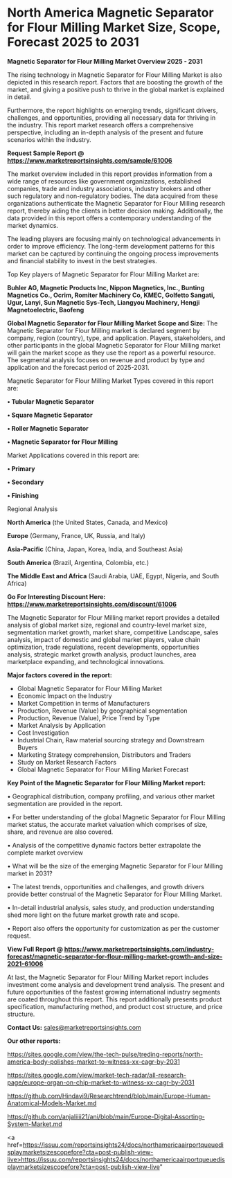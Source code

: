 # North America Magnetic Separator for Flour Milling Market Size, Scope, Forecast 2025 to 2031

<Strong> Magnetic Separator for Flour Milling Market Overview 2025 - 2031</strong>

The rising technology in Magnetic Separator for Flour Milling Market is also depicted in this research report. Factors that are boosting the growth of the market, and giving a positive push to thrive in the global market is explained in detail.

Furthermore, the report highlights on emerging trends, significant drivers, challenges, and opportunities, providing all necessary data for thriving in the industry. This report market research offers a comprehensive perspective, including an in-depth analysis of the present and future scenarios within the industry.

<strong>Request Sample Report @ <a href=https://www.marketreportsinsights.com/sample/61006>https://www.marketreportsinsights.com/sample/61006</a></strong>

The market overview included in this report provides information from a wide range of resources like government organizations, established companies, trade and industry associations, industry brokers and other such regulatory and non-regulatory bodies. The data acquired from these organizations authenticate the Magnetic Separator for Flour Milling research report, thereby aiding the clients in better decision making. Additionally, the data provided in this report offers a contemporary understanding of the market dynamics.

The leading players are focusing mainly on technological advancements in order to improve efficiency. The long-term development patterns for this market can be captured by continuing the ongoing process improvements and financial stability to invest in the best strategies.

Top Key players of Magnetic Separator for Flour Milling Market are:

<strong>Buhler AG, Magnetic Products Inc, Nippon Magnetics, Inc., Bunting Magnetics Co., Ocrim, Romiter Machinery Co, KMEC, Golfetto Sangati, Ugur, Lanyi, Sun Magnetic Sys-Tech, Liangyou Machinery, Hengji Magnetoelectric, Baofeng</strong>

<strong><b>Global Magnetic Separator for Flour Milling Market Scope and Size:</b></strong>
The Magnetic Separator for Flour Milling market is declared segment by company, region (country), type, and application. Players, stakeholders, and other participants in the global Magnetic Separator for Flour Milling market will gain the market scope as they use the report as a powerful resource. The segmental analysis focuses on revenue and product by type and application and the forecast period of 2025-2031.

Magnetic Separator for Flour Milling Market Types covered in this report are:

<strong>• Tubular Magnetic Separator

• Square Magnetic Separator

• Roller Magnetic Separator

• Magnetic Separator for Flour Milling</strong>

Market Applications covered in this report are:

<strong>• Primary

• Secondary

• Finishing</strong> 

Regional Analysis

<strong>North America</strong> (the United States, Canada, and Mexico)

<strong>Europe</strong> (Germany, France, UK, Russia, and Italy)

<strong>Asia-Pacific</strong> (China, Japan, Korea, India, and Southeast Asia)

<strong>South America</strong> (Brazil, Argentina, Colombia, etc.)

<strong>The Middle East and Africa</strong> (Saudi Arabia, UAE, Egypt, Nigeria, and South Africa)

<strong>Go For Interesting Discount Here: <a href=https://www.marketreportsinsights.com/discount/61006>https://www.marketreportsinsights.com/discount/61006</a></strong>

The Magnetic Separator for Flour Milling market report provides a detailed analysis of global market size, regional and country-level market size, segmentation market growth, market share, competitive Landscape, sales analysis, impact of domestic and global market players, value chain optimization, trade regulations, recent developments, opportunities analysis, strategic market growth analysis, product launches, area marketplace expanding, and technological innovations.

<strong><b>Major factors covered in the report:</b></strong>
<ul>
  <li>Global Magnetic Separator for Flour Milling Market </li>
  <li>Economic Impact on the Industry</li>
  <li>Market Competition in terms of Manufacturers</li>
  <li>Production, Revenue (Value) by geographical segmentation</li>
  <li>Production, Revenue (Value), Price Trend by Type</li>
  <li>Market Analysis by Application</li>
  <li>Cost Investigation</li>
  <li>Industrial Chain, Raw material sourcing strategy and Downstream Buyers</li>
  <li>Marketing Strategy comprehension, Distributors and Traders</li>
  <li>Study on Market Research Factors</li>
  <li>Global Magnetic Separator for Flour Milling Market Forecast</li>
</ul>

<strong><b>Key Point of the Magnetic Separator for Flour Milling Market report:</b></strong>

• Geographical distribution, company profiling, and various other market segmentation are provided in the report.

• For better understanding of the global Magnetic Separator for Flour Milling market status, the accurate market valuation which comprises of size, share, and revenue are also covered.

• Analysis of the competitive dynamic factors better extrapolate the complete market overview

• What will be the size of the emerging Magnetic Separator for Flour Milling market in 2031?

• The latest trends, opportunities and challenges, and growth drivers provide better construal of the Magnetic Separator for Flour Milling Market.

• In-detail industrial analysis, sales study, and production understanding shed more light on the future market growth rate and scope.

• Report also offers the opportunity for customization as per the customer request.

<strong><b>View Full Report @ <a href=https://www.marketreportsinsights.com/industry-forecast/magnetic-separator-for-flour-milling-market-growth-and-size-2021-61006>https://www.marketreportsinsights.com/industry-forecast/magnetic-separator-for-flour-milling-market-growth-and-size-2021-61006</a></b></strong>


At last, the Magnetic Separator for Flour Milling Market report includes investment come analysis and development trend analysis. The present and future opportunities of the fastest growing international industry segments are coated throughout this report. This report additionally presents product specification, manufacturing method, and product cost structure, and price structure.

<strong>Contact Us:</strong>
sales@marketreportsinsights.com

<strong>Our other reports:</strong>

<a href=https://sites.google.com/view/the-tech-pulse/treding-reports/north-america-body-polishes-market-to-witness-xx-cagr-by-2031>https://sites.google.com/view/the-tech-pulse/treding-reports/north-america-body-polishes-market-to-witness-xx-cagr-by-2031</a>

<a href=https://sites.google.com/view/market-tech-radar/all-research-page/europe-organ-on-chip-market-to-witness-xx-cagr-by-2031>https://sites.google.com/view/market-tech-radar/all-research-page/europe-organ-on-chip-market-to-witness-xx-cagr-by-2031</a>

<a href=https://github.com/Hindavi9/Researchtrend/blob/main/Europe-Human-Anatomical-Models-Market.md>https://github.com/Hindavi9/Researchtrend/blob/main/Europe-Human-Anatomical-Models-Market.md</a>

<a href=https://github.com/anjaliiii21/ani/blob/main/Europe-Digital-Assorting-System-Market.md>https://github.com/anjaliiii21/ani/blob/main/Europe-Digital-Assorting-System-Market.md</a>

<a href=https://issuu.com/reportsinsights24/docs/northamericaairportqueuedisplaymarketsizescopefore?cta=post-publish-view-live>https://issuu.com/reportsinsights24/docs/northamericaairportqueuedisplaymarketsizescopefore?cta=post-publish-view-live</a>"
